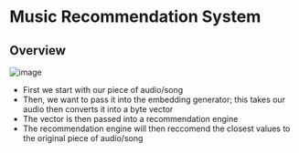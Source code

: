 # Music Recommendation System 

## Overview

![image](https://user-images.githubusercontent.com/89123268/202050463-2be863cd-4a96-4149-ba38-a2e6536dad29.png)

- First we start with our piece of audio/song
- Then, we want to pass it into the embedding generator; this takes our audio then converts it into a byte vector
- The vector is then passed into a recommendation engine
- The recommendation engine will then reccomend the closest values to the original piece of audio/song
